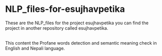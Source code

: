 # NLP_files-for-esujhavpetika

These are the NLP_files for the project esujhavpetika you can find the project in another repository called esujhavpetika.

<br>
This content the Profane words detection and semantic meaning check in English and Nepali language.
